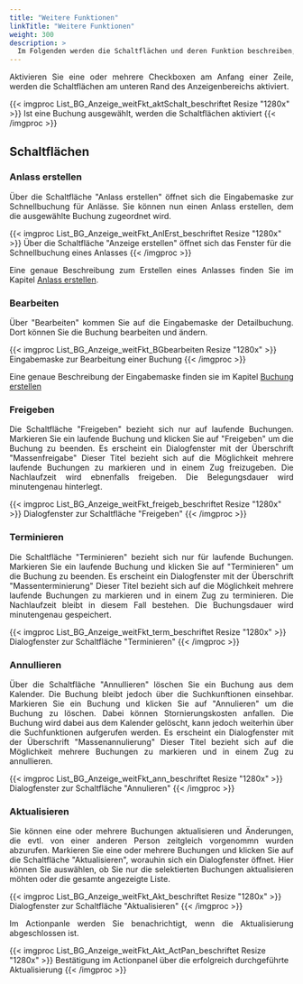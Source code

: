 ```yaml
---
title: "Weitere Funktionen"
linkTitle: "Weitere Funktionen"
weight: 300
description: >
  Im Folgenden werden die Schaltflächen und deren Funktion beschreiben, die am unteren Rand des Anzeigenbereichs angegliedert sind.
---
```

<p style="text-align: justify"> Aktivieren Sie eine oder mehrere Checkboxen am Anfang einer Zeile, werden die Schaltflächen am unteren Rand des Anzeigenbereichs aktiviert. </p>

{{< imgproc List_BG_Anzeige_weitFkt_aktSchalt_beschriftet Resize "1280x" >}}
Ist eine Buchung ausgewählt, werden die Schaltflächen aktiviert
{{< /imgproc >}}

## Schaltflächen
### Anlass erstellen
<p style="text-align: justify"> Über die Schaltfläche "Anlass erstellen" öffnet sich die Eingabemaske zur Schnellbuchung für Anlässe. Sie können nun einen Anlass erstellen, dem die ausgewählte Buchung zugeordnet wird. </p>

{{< imgproc List_BG_Anzeige_weitFkt_AnlErst_beschriftet Resize "1280x" >}}
Über die Schaltfläche "Anzeige erstellen" öffnet sich das Fenster für die Schnellbuchung eines Anlasses
{{< /imgproc >}}

<p style="text-align: justify"> Eine genaue Beschreibung zum Erstellen eines Anlasses  finden Sie im Kapitel <a href="/listen/2_anlässe-suchen/4_anlass-erstellen/">Anlass erstellen</a>. </p>

### Bearbeiten
<p style="text-align: justify"> Über "Bearbeiten" kommen Sie auf die Eingabemaske der Detailbuchung. Dort können Sie die Buchung bearbeiten und ändern. </p>

{{< imgproc List_BG_Anzeige_weitFkt_BGbearbeiten Resize "1280x" >}}
Eingabemaske zur Bearbeitung einer Buchung
{{< /imgproc >}}

 <p style="text-align: justify"> Eine genaue Beschreibung der Eingabemaske finden sie im Kapitel <a href="/buchen/buchung-erstellen/">Buchung erstellen </a> </p>

### Freigeben
<p style="text-align: justify"> Die Schaltfläche "Freigeben" bezieht sich nur auf laufende Buchungen. Markieren Sie ein laufende Buchung und klicken Sie auf "Freigeben" um die Buchung zu beenden. Es erscheint ein Dialogfenster mit der Überschrift "Massenfreigabe" Dieser Titel bezieht sich auf die Möglichkeit mehrere laufende Buchungen zu markieren und in einem Zug freizugeben. 
Die Nachlaufzeit wird ebnenfalls freigeben. Die Belegungsdauer wird minutengenau hinterlegt. </p>

{{< imgproc List_BG_Anzeige_weitFkt_freigeb_beschriftet Resize "1280x" >}}
Dialogfenster zur Schaltfläche "Freigeben"
{{< /imgproc >}}

### Terminieren
<p style="text-align: justify"> Die Schaltfläche "Terminieren" bezieht sich nur für laufende Buchungen. Markieren Sie ein laufende Buchung und klicken Sie auf "Terminieren" um die Buchung zu beenden. Es erscheint ein Dialogfenster mit der Überschrift "Massenterminierung" Dieser Titel bezieht sich auf die Möglichkeit mehrere laufende Buchungen zu markieren und in einem Zug zu terminieren.
Die Nachlaufzeit bleibt in diesem Fall bestehen. Die Buchungsdauer wird minutengenau gespeichert. </p>

{{< imgproc List_BG_Anzeige_weitFkt_term_beschriftet Resize "1280x" >}}
Dialogfenster zur Schaltfläche "Terminieren"
{{< /imgproc >}}

### Annullieren
<p style="text-align: justify"> Über die Schaltfläche "Annullieren" löschen Sie ein Buchung aus dem Kalender. Die Buchung bleibt jedoch über die Suchkunftionen einsehbar. 
Markieren Sie ein Buchung und klicken Sie auf "Annulieren" um die Buchung zu löschen. Dabei können Stornierungskosten anfallen. Die Buchung wird dabei aus dem Kalender gelöscht, kann jedoch weiterhin über die Suchfunktionen aufgerufen werden.
Es erscheint ein Dialogfenster mit der Überschrift "Massenannulierung" Dieser Titel bezieht sich auf die Möglichkeit mehrere Buchungen zu markieren und in einem Zug zu annullieren. </p>

{{< imgproc List_BG_Anzeige_weitFkt_ann_beschriftet Resize "1280x" >}}
Dialogfenster zur Schaltfläche "Annulieren"
{{< /imgproc >}}

### Aktualisieren
<p style="text-align: justify"> Sie können eine oder mehrere Buchungen aktualisieren und Änderungen, die evtl. von einer anderen Person zeitgleich vorgenommn wurden abzurufen.
Markieren Sie eine oder mehrere Buchungen und klicken Sie auf die Schaltfläche "Aktualisieren", worauhin sich ein Dialogfenster öffnet. Hier können Sie auswählen, ob Sie nur die selektierten Buchungen aktualisieren möhten oder die gesamte angezeigte Liste. </p>

{{< imgproc List_BG_Anzeige_weitFkt_Akt_beschriftet Resize "1280x" >}}
Dialogfenster zur Schaltfläche "Aktualisieren"
{{< /imgproc >}}

<p style="text-align: justify"> Im Actionpanle werden Sie benachrichtigt, wenn die Aktualisierung abgeschlossen ist. </p>

{{< imgproc List_BG_Anzeige_weitFkt_Akt_ActPan_beschriftet Resize "1280x" >}}
Bestätigung im Actionpanel über die erfolgreich durchgeführte Aktualisierung
{{< /imgproc >}}